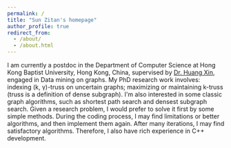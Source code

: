 ```yaml
---
permalink: /
title: "Sun Zitan's homepage"
author_profile: true
redirect_from: 
  - /about/
  - /about.html
---
```


I am currently a postdoc in the Department of Computer Science at Hong Kong Baptist University, Hong Kong, China, supervised by [Dr. Huang Xin](https://www.comp.hkbu.edu.hk/~xinhuang), engaged in Data mining on graphs.
My PhD research work involves: indexing (k, &gamma;)-truss on uncertain graphs; maximizing or maintaining k-truss (truss is a definition of dense subgraph).
I'm also interested in some classic graph algorithms, such as shortest path search and densest subgraph search.
Given a research problem, I would prefer to solve it first by some simple methods. 
During the coding process, I may find limitations or better algorithms, and then implement them again.
After many iterations, I may find satisfactory algorithms.
Therefore, I also have rich experience in C++ development.



